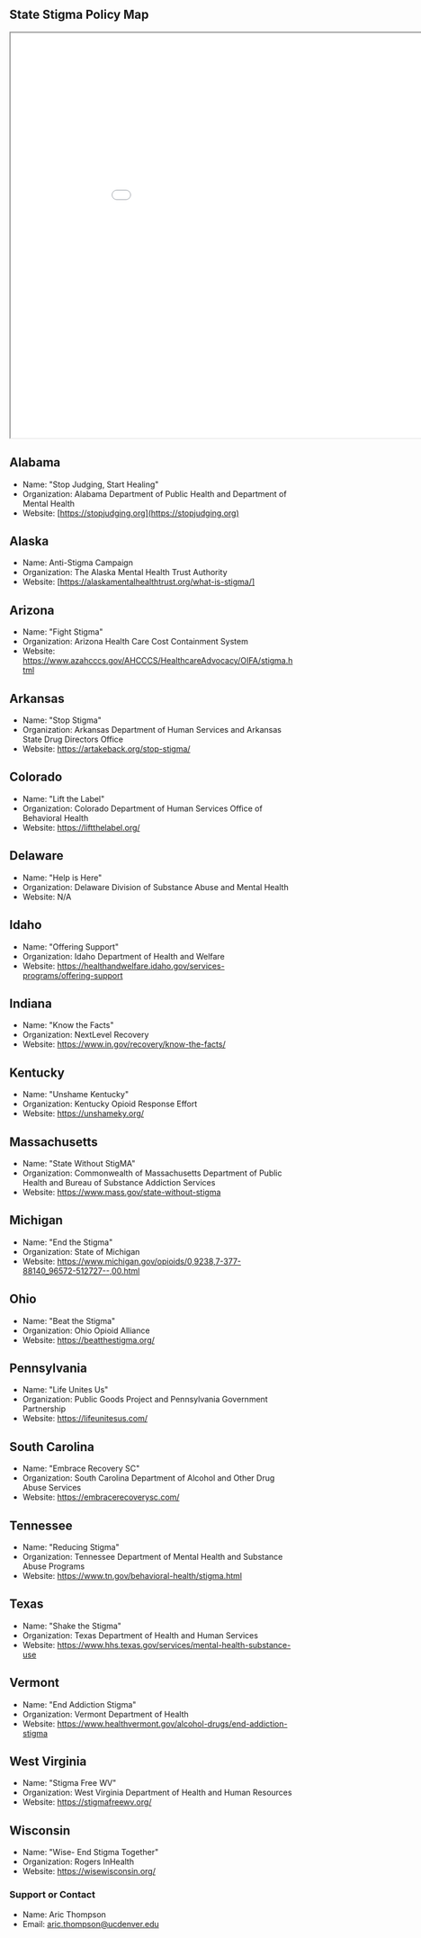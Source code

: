 ## State Stigma Policy Map

<iframe src="stigma_campaign_map.html" height="720" width="960"></iframe>

## Alabama
- Name: "Stop Judging, Start Healing"
- Organization: Alabama Department of Public Health and Department of Mental Health
- Website: [https://stopjudging.org](https://stopjudging.org)

## Alaska
- Name: Anti-Stigma Campaign
- Organization: The Alaska Mental Health Trust Authority
- Website: [https://alaskamentalhealthtrust.org/what-is-stigma/]

## Arizona
- Name: "Fight Stigma"
- Organization: Arizona Health Care Cost Containment System
- Website: https://www.azahcccs.gov/AHCCCS/HealthcareAdvocacy/OIFA/stigma.html

## Arkansas
- Name: "Stop Stigma"
- Organization: Arkansas Department of Human Services and Arkansas State Drug Directors Office
- Website: https://artakeback.org/stop-stigma/

## Colorado
- Name: "Lift the Label"
- Organization: Colorado Department of Human Services Office of Behavioral Health
- Website: https://liftthelabel.org/

## Delaware
- Name: "Help is Here"
- Organization: Delaware Division of Substance Abuse and Mental Health
- Website: N/A

## Idaho
- Name: "Offering Support"
- Organization: Idaho Department of Health and Welfare
- Website: https://healthandwelfare.idaho.gov/services-programs/offering-support

## Indiana
- Name: "Know the Facts"
- Organization: NextLevel Recovery
- Website: https://www.in.gov/recovery/know-the-facts/

## Kentucky
- Name: "Unshame Kentucky"
- Organization: Kentucky Opioid Response Effort
- Website: https://unshameky.org/

## Massachusetts
- Name: "State Without StigMA"
- Organization: Commonwealth of Massachusetts Department of Public Health and Bureau of Substance Addiction Services
- Website: https://www.mass.gov/state-without-stigma

## Michigan
- Name: "End the Stigma"
- Organization: State of Michigan
- Website: https://www.michigan.gov/opioids/0,9238,7-377-88140_96572-512727--,00.html

## Ohio
- Name: "Beat the Stigma"
- Organization: Ohio Opioid Alliance
- Website: https://beatthestigma.org/

## Pennsylvania
- Name: "Life Unites Us"
- Organization: Public Goods Project and Pennsylvania Government Partnership
- Website: https://lifeunitesus.com/

## South Carolina
- Name: "Embrace Recovery SC"
- Organization: South Carolina Department of Alcohol and Other Drug Abuse Services
- Website: https://embracerecoverysc.com/

## Tennessee
- Name: "Reducing Stigma"
- Organization: Tennessee Department of Mental Health and Substance Abuse Programs
- Website: https://www.tn.gov/behavioral-health/stigma.html

## Texas
- Name: "Shake the Stigma"
- Organization: Texas Department of Health and Human Services
- Website: https://www.hhs.texas.gov/services/mental-health-substance-use

## Vermont
- Name: "End Addiction Stigma"
- Organization: Vermont Department of Health
- Website: https://www.healthvermont.gov/alcohol-drugs/end-addiction-stigma

## West Virginia
- Name: "Stigma Free WV"
- Organization: West Virginia Department of Health and Human Resources
- Website: https://stigmafreewv.org/

## Wisconsin
- Name: "Wise- End Stigma Together"
- Organization: Rogers InHealth
- Website: https://wisewisconsin.org/

### Support or Contact
- Name: Aric Thompson
- Email: aric.thompson@ucdenver.edu
